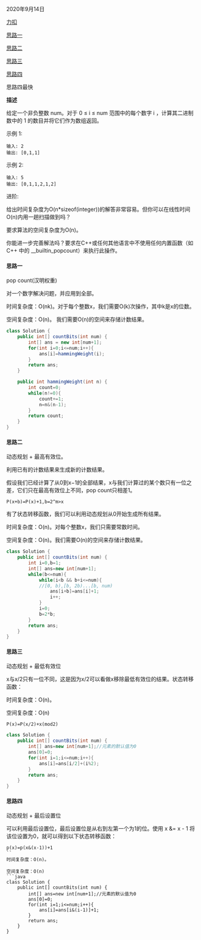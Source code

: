 2020年9月14日

[力扣](https://leetcode-cn.com/problems/counting-bits/submissions/)

[思路一](#思路一)

[思路二](#思路二)

[思路三](#思路三)

[思路四](#思路四)

思路四最快

**描述**

给定一个非负整数 num。对于 0 ≤ i ≤ num 范围中的每个数字 i ，计算其二进制数中的 1 的数目并将它们作为数组返回。

示例 1:
```
输入: 2
输出: [0,1,1]
```
示例 2:
```
输入: 5
输出: [0,1,1,2,1,2]
```
进阶:

给出时间复杂度为O(n*sizeof(integer))的解答非常容易。但你可以在线性时间O(n)内用一趟扫描做到吗？

要求算法的空间复杂度为O(n)。

你能进一步完善解法吗？要求在C++或任何其他语言中不使用任何内置函数（如 C++ 中的 __builtin_popcount）来执行此操作。

#### 思路一

pop count(汉明权重)

对一个数字解决问题，并应用到全部。

时间复杂度：O(nk)。对于每个整数x，我们需要O(k)次操作，其中k是x的位数。

空间复杂度：O(n)。 我们需要O(n)的空间来存储计数结果。

```java
class Solution {
    public int[] countBits(int num) {
        int[] ans = new int[num+1];
        for(int i=0;i<=num;i++){
            ans[i]=hammingWeight(i);
        }
        return ans;
    }

    public int hammingWeight(int n) {
        int count=0;
        while(n!=0){
            count+=1;
            n=n&(n-1);
        } 
        return count;
    }
}
```

#### 思路二

动态规划 + 最高有效位。

利用已有的计数结果来生成新的计数结果。

假设我们已经计算了从0到x−1的全部结果，x与我们计算过的某个数只有一位之差，它们只在最高有效位上不同，pop count只相差1。
```
P(x+b)=P(x)+1,b=2^m>x
```
有了状态转移函数，我们可以利用动态规划从0开始生成所有结果。

时间复杂度：O(n)。对每个整数x，我们只需要常数时间。

空间复杂度：O(n)。我们需要O(n)的空间来存储计数结果。
```java
class Solution {
    public int[] countBits(int num) {
        int i=0,b=1;
        int[] ans=new int[num+1];
        while(b<=num){
            while(i<b && b+i<=num){
            //[0, b),[b, 2b)...[b, num)
                ans[i+b]=ans[i]+1;
                i++;
            }
            i=0;
            b=2*b;
        }
        return ans;
    }
}
```

#### 思路三

动态规划 + 最低有效位 

x与x/2只有一位不同，这是因为x/2可以看做x移除最低有效位的结果。状态转移函数：

时间复杂度：O(n)。

空间复杂度：O(n)
```
P(x)=P(x/2)+x(mod2)
```
```java
class Solution {
    public int[] countBits(int num) {
        int[] ans=new int[num+1];//元素的默认值为0
        ans[0]=0;
        for(int i=1;i<=num;i++){
            ans[i]=ans[i/2]+(i%2);
        }
        return ans;
    }
}
```

#### 思路四

动态规划 + 最后设置位

可以利用最后设置位，最后设置位是从右到左第一个为1的位。使用 x &= x - 1 将该位设置为0，就可以得到以下状态转移函数：
```
p(x)=p(x&(x-1))+1
``
时间复杂度：O(n)。

空间复杂度：O(n)
```java
class Solution {
    public int[] countBits(int num) {
        int[] ans=new int[num+1];//元素的默认值为0
        ans[0]=0;
        for(int i=1;i<=num;i++){
            ans[i]=ans[i&(i-1)]+1;
        }
        return ans;
    }
}
```
